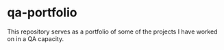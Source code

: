 # qa-portfolio

This repository serves as a portfolio of some of the projects I have worked on in a QA capacity.
